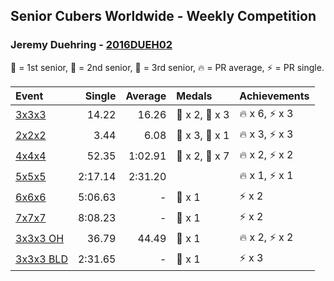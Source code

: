 ## Senior Cubers Worldwide - Weekly Competition
### Jeremy Duehring - [2016DUEH02](https://www.worldcubeassociation.org/persons/2016DUEH02)

🥇 = 1st senior, 🥈 = 2nd senior, 🥉 = 3rd senior, 🔥 = PR average, ⚡ = PR single.

| Event | Single | Average | Medals | Achievements|
| :-- | --: | --: | :-- | :-- |
| [3x3x3](jeremy_duehring/333.md) | 14.22 | 16.26 | <span style="white-space: nowrap">🥈 x 2, 🥉 x 3</span> | <span style="white-space: nowrap">🔥 x 6, ⚡ x 3</span> |
| [2x2x2](jeremy_duehring/222.md) | 3.44 | 6.08 | <span style="white-space: nowrap">🥈 x 3, 🥉 x 1</span> | <span style="white-space: nowrap">🔥 x 3, ⚡ x 3</span> |
| [4x4x4](jeremy_duehring/444.md) | 52.35 | 1:02.91 | <span style="white-space: nowrap">🥈 x 2, 🥉 x 7</span> | <span style="white-space: nowrap">🔥 x 2, ⚡ x 2</span> |
| [5x5x5](jeremy_duehring/555.md) | 2:17.14 | 2:31.20 |  | <span style="white-space: nowrap">🔥 x 1, ⚡ x 1</span> |
| [6x6x6](jeremy_duehring/666.md) | 5:06.63 | - | <span style="white-space: nowrap">🥉 x 1</span> | <span style="white-space: nowrap">⚡ x 2</span> |
| [7x7x7](jeremy_duehring/777.md) | 8:08.23 | - | <span style="white-space: nowrap">🥉 x 1</span> | <span style="white-space: nowrap">⚡ x 2</span> |
| [<span style="white-space: nowrap">3x3x3 OH</span>](jeremy_duehring/333oh.md) | 36.79 | 44.49 | <span style="white-space: nowrap">🥉 x 1</span> | <span style="white-space: nowrap">🔥 x 2, ⚡ x 2</span> |
| [<span style="white-space: nowrap">3x3x3 BLD</span>](jeremy_duehring/333bf.md) | 2:31.65 | - | <span style="white-space: nowrap">🥉 x 1</span> | <span style="white-space: nowrap">⚡ x 3</span> |

<!-- Global site tag (gtag.js) - Google Analytics -->
<script async src="https://www.googletagmanager.com/gtag/js?id=UA-86348435-3"></script>
<script>window.dataLayer = window.dataLayer || []; function gtag() {dataLayer.push(arguments);} gtag('js', new Date()); gtag('config', 'UA-86348435-3');</script>
